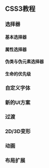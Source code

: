 ## CSS3教程

### 选择器

#### 基本选择器

#### 属性选择器

#### 伪类与伪元素选择器

#### 生命的优先级

### 自定义字体

### 新的UI方案

### 过渡

### 2D/3D变形

### 动画

### 布局扩展